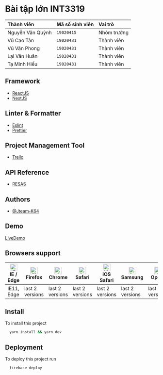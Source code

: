 
# Bài tập lớn INT3319


| Thành viên       | Mã số sinh viên | Vai trò     |
| :--------------- | :-------------- | :---------- |
| Nguyễn Văn Quỳnh | `19020415`      | Nhóm trưởng |
| Vũ Cao Tân       | `19020431`      | Thành viên  |
| Vũ Văn Phong     | `19020431`      | Thành viên  |
| Lại Văn Huân     | `19020431`      | Thành viên  |
| Tạ Minh Hiếu     | `19020431`      | Thành viên  |
## Framework
 - [ReactJS](https://reactjs.org/)
 - [NextJS](https://nextjs.org/)
## Linter & Formatter
 - [Eslint](https://eslint.org/)
 - [Prettier](https://prettier.io/)

## Project Management Tool

 - [Trello](https://trello.com/int3319/)
## API Reference
 - [RESAS](https://opendata.resas-portal.go.jp/docs/api/v1/)
 
## Authors

- [@Jteam-K64]()
## Demo

[LiveDemo]()
## Browsers support

| [<img src="https://raw.githubusercontent.com/alrra/browser-logos/master/src/edge/edge_48x48.png" alt="IE / Edge" width="24px" height="24px" />](http://godban.github.io/browsers-support-badges/)<br/>IE / Edge | [<img src="https://raw.githubusercontent.com/alrra/browser-logos/master/src/firefox/firefox_48x48.png" alt="Firefox" width="24px" height="24px" />](http://godban.github.io/browsers-support-badges/)<br/>Firefox | [<img src="https://raw.githubusercontent.com/alrra/browser-logos/master/src/chrome/chrome_48x48.png" alt="Chrome" width="24px" height="24px" />](http://godban.github.io/browsers-support-badges/)<br/>Chrome | [<img src="https://raw.githubusercontent.com/alrra/browser-logos/master/src/safari/safari_48x48.png" alt="Safari" width="24px" height="24px" />](http://godban.github.io/browsers-support-badges/)<br/>Safari | [<img src="https://raw.githubusercontent.com/alrra/browser-logos/master/src/safari-ios/safari-ios_48x48.png" alt="iOS Safari" width="24px" height="24px" />](http://godban.github.io/browsers-support-badges/)<br/>iOS Safari | [<img src="https://raw.githubusercontent.com/alrra/browser-logos/master/src/samsung-internet/samsung-internet_48x48.png" alt="Samsung" width="24px" height="24px" />](http://godban.github.io/browsers-support-badges/)<br/>Samsung | [<img src="https://raw.githubusercontent.com/alrra/browser-logos/master/src/opera/opera_48x48.png" alt="Opera" width="24px" height="24px" />](http://godban.github.io/browsers-support-badges/)<br/>Opera |
| --------------------------------------------------------------------------------------------------------------------------------------------------------------------------------------------------------------- | ----------------------------------------------------------------------------------------------------------------------------------------------------------------------------------------------------------------- | ------------------------------------------------------------------------------------------------------------------------------------------------------------------------------------------------------------- | ------------------------------------------------------------------------------------------------------------------------------------------------------------------------------------------------------------- | ----------------------------------------------------------------------------------------------------------------------------------------------------------------------------------------------------------------------------- | ----------------------------------------------------------------------------------------------------------------------------------------------------------------------------------------------------------------------------------- | --------------------------------------------------------------------------------------------------------------------------------------------------------------------------------------------------------- |
| IE11, Edge                                                                                                                                                                                                      | last 2 versions                                                                                                                                                                                                   | last 2 versions                                                                                                                                                                                               | last 2 versions                                                                                                                                                                                               | last 2 versions                                                                                                                                                                                                               | last 2 versions                                                                                                                                                                                                                     | last 2 versions                                                                                                                                                                                           |
## Install 

To install this project

```bash
  yarn install && yarn dev
```

## Deployment

To deploy this project run

```bash
  firebase deploy
```

  

